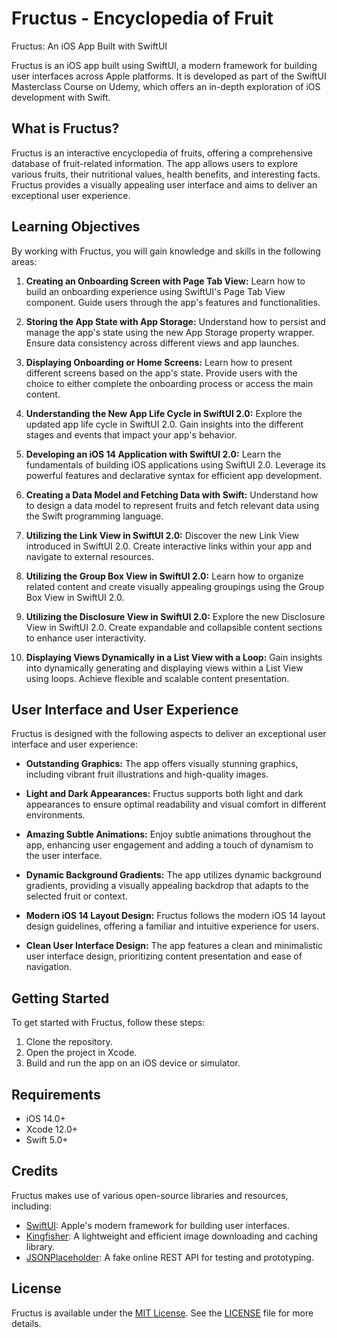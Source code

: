 # Fructus - Encyclopedia of Fruit

Fructus: An iOS App Built with SwiftUI

Fructus is an iOS app built using SwiftUI, a modern framework for building user interfaces across Apple platforms. 
It is developed as part of the SwiftUI Masterclass Course on Udemy, which offers an in-depth exploration of iOS development with Swift.

## What is Fructus?

Fructus is an interactive encyclopedia of fruits, offering a comprehensive database of fruit-related information. 
The app allows users to explore various fruits, their nutritional values, health benefits, and interesting facts. 
Fructus provides a visually appealing user interface and aims to deliver an exceptional user experience.

## Learning Objectives

By working with Fructus, you will gain knowledge and skills in the following areas:

1. **Creating an Onboarding Screen with Page Tab View:** Learn how to build an onboarding experience using SwiftUI's Page Tab View component. Guide users through the app's features and functionalities.

2. **Storing the App State with App Storage:** Understand how to persist and manage the app's state using the new App Storage property wrapper. Ensure data consistency across different views and app launches.

3. **Displaying Onboarding or Home Screens:** Learn how to present different screens based on the app's state. Provide users with the choice to either complete the onboarding process or access the main content.

4. **Understanding the New App Life Cycle in SwiftUI 2.0:** Explore the updated app life cycle in SwiftUI 2.0. Gain insights into the different stages and events that impact your app's behavior.

5. **Developing an iOS 14 Application with SwiftUI 2.0:** Learn the fundamentals of building iOS applications using SwiftUI 2.0. Leverage its powerful features and declarative syntax for efficient app development.

6. **Creating a Data Model and Fetching Data with Swift:** Understand how to design a data model to represent fruits and fetch relevant data using the Swift programming language.

7. **Utilizing the Link View in SwiftUI 2.0:** Discover the new Link View introduced in SwiftUI 2.0. Create interactive links within your app and navigate to external resources.

8. **Utilizing the Group Box View in SwiftUI 2.0:** Learn how to organize related content and create visually appealing groupings using the Group Box View in SwiftUI 2.0.

9. **Utilizing the Disclosure View in SwiftUI 2.0:** Explore the new Disclosure View in SwiftUI 2.0. Create expandable and collapsible content sections to enhance user interactivity.

10. **Displaying Views Dynamically in a List View with a Loop:** Gain insights into dynamically generating and displaying views within a List View using loops. Achieve flexible and scalable content presentation.

## User Interface and User Experience

Fructus is designed with the following aspects to deliver an exceptional user interface and user experience:

- **Outstanding Graphics:** The app offers visually stunning graphics, including vibrant fruit illustrations and high-quality images.

- **Light and Dark Appearances:** Fructus supports both light and dark appearances to ensure optimal readability and visual comfort in different environments.

- **Amazing Subtle Animations:** Enjoy subtle animations throughout the app, enhancing user engagement and adding a touch of dynamism to the user interface.

- **Dynamic Background Gradients:** The app utilizes dynamic background gradients, providing a visually appealing backdrop that adapts to the selected fruit or context.

- **Modern iOS 14 Layout Design:** Fructus follows the modern iOS 14 layout design guidelines, offering a familiar and intuitive experience for users.

- **Clean User Interface Design:** The app features a clean and minimalistic user interface design, prioritizing content presentation and ease of navigation.

## Getting Started

To get started with Fructus, follow these steps:

1. Clone the repository.
2. Open the project in Xcode.
3. Build and run the app on an iOS device or simulator.

## Requirements

- iOS 14.0+
- Xcode 12.0+
- Swift 5.0+

## Credits

Fructus makes use of various open-source libraries and resources, including:

- [SwiftUI](https://developer.apple.com/documentation/swiftui): Apple's modern framework for building user interfaces.
- [Kingfisher](https://github.com/onevcat/Kingfisher): A lightweight and efficient image downloading and caching library.
- [JSONPlaceholder](https://jsonplaceholder.typicode.com/): A fake online REST API for testing and prototyping.

## License

Fructus is available under the [MIT License](https://opensource.org/licenses/MIT). See the [LICENSE](LICENSE) file for more details.


